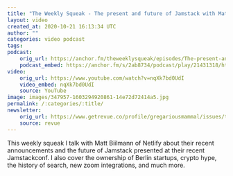 ```yaml
---
title: "The Weekly Squeak - The present and future of Jamstack with Matt Biilmann"
layout: video
created_at: 2020-10-21 16:13:34 UTC
author: ""
categories: video podcast
tags: 
podcast:
    orig_url: https://anchor.fm/theweeklysqueak/episodes/The-present-and-future-of-Jamstack-with-Matt-Biilmann-elchim
    podcast_embed: https://anchor.fm/s/2ab8734/podcast/play/21431318/https%3A%2F%2Fd3ctxlq1ktw2nl.cloudfront.net%2Fstaging%2F2020-9-21%2Fe2257c09-81a5-4bae-41c1-8fcfbdf0d37e.mp3
video:
    orig_url: https://www.youtube.com/watch?v=nqXk7bd0UdI
    video_embed: nqXk7bd0UdI
    source: YouTube
image: images/347957-1603294920861-14e72d72414a5.jpg
permalink: /:categories/:title/
newsletter:
    orig_url: https://www.getrevue.co/profile/gregariousmammal/issues/the-weekly-squeak-scaling-mysql-with-planet-scale-278924
    source: revue
---
```

This weekly squeak I talk with Matt Biilmann of Netlify about their recent announcements and the future of Jamstack presented at their recent Jamstackconf. I also cover the ownership of Berlin startups, crypto hype, the history of search, new zoom integrations, and much more.
